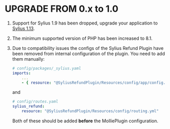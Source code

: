 # UPGRADE FROM 0.x to 1.0

1. Support for Sylius 1.9 has been dropped, upgrade your application to [Sylius 1.13](https://github.com/Sylius/Sylius/blob/1.13/UPGRADE.md).

1. The minimum supported version of PHP has been increased to 8.1.

1. Due to compatibility issues the configs of the Sylius Refund Plugin
   have been removed from internal configuration of the plugin.
   You need to add them manually:

   ```yaml
   # config/packages/_sylius.yaml
   imports:
       ...
       - { resource: "@SyliusRefundPlugin/Resources/config/app/config.yml" }
   ```
   and    
   ```yaml
   # config/routes.yaml
   sylius_refund:
       resource: "@SyliusRefundPlugin/Resources/config/routing.yml"
   ```
   Both of these should be added **before** the MolliePlugin configuration.
